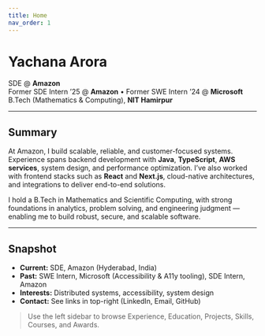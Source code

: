 ```yaml
---
title: Home
nav_order: 1
---
```


# Yachana Arora

SDE @ **Amazon**  
Former SDE Intern ’25 @ **Amazon** • Former SWE Intern ’24 @ **Microsoft**  
B.Tech (Mathematics & Computing), **NIT Hamirpur**

---

## Summary

At Amazon, I build scalable, reliable, and customer-focused systems. Experience spans backend development with **Java**, **TypeScript**, **AWS services**, system design, and performance optimization. I’ve also worked with frontend stacks such as **React** and **Next.js**, cloud-native architectures, and integrations to deliver end-to-end solutions.

I hold a B.Tech in Mathematics and Scientific Computing, with strong foundations in analytics, problem solving, and engineering judgment — enabling me to build robust, secure, and scalable software.

---

## Snapshot

- **Current:** SDE, Amazon (Hyderabad, India)
- **Past:** SWE Intern, Microsoft (Accessibility & A11y tooling), SDE Intern, Amazon
- **Interests:** Distributed systems, accessibility, system design
- **Contact:** See links in top-right (LinkedIn, Email, GitHub)

> Use the left sidebar to browse Experience, Education, Projects, Skills, Courses, and Awards.
